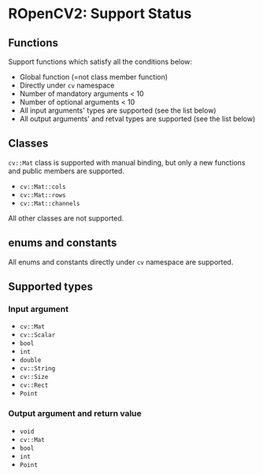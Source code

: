 # ROpenCV2: Support Status

## Functions

Support functions which satisfy all the conditions below:

* Global function (=not class member function)
* Directly under `cv` namespace
* Number of mandatory arguments < 10
* Number of optional arguments < 10
* All input arguments' types are supported (see the list below)
* All output arguments' and retval types are supported (see the list below)

## Classes

`cv::Mat` class is supported with manual binding, but only a new functions and public members are supported.

* `cv::Mat::cols`
* `cv::Mat::rows`
* `cv::Mat::channels`

All other classes are not supported.

## enums and constants

All enums and constants directly under `cv` namespace are supported.

## Supported types

### Input argument

* `cv::Mat`
* `cv::Scalar`
* `bool`
* `int`
* `double`
* `cv::String`
* `cv::Size`
* `cv::Rect`
* `Point`

### Output argument and return value

* `void`
* `cv::Mat`
* `bool`
* `int`
* `Point`
